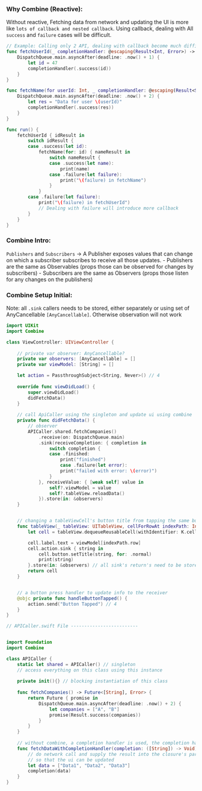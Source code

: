### Why Combine (Reactive):
Without reactive, Fetching data from network and updating the UI is more like `lots of callback and nested callback`. Using callback, dealing with All `success` and `failure` cases will be difficult. 

```swift
// Example: Calling only 2 API, dealing with callback become much difficult when codebase grows
func fetchUserId(_ completionHandler: @escaping(Result<Int, Error>) -> Void) {
    DispatchQueue.main.asyncAfter(deadline: .now() + 1) {
        let id = 47
        completionHandler(.success(id))
    }
}

func fetchName(for userId: Int, _ completionHandler: @escaping(Result<String, Error>) -> Void) {
    DispatchQueue.main.asyncAfter(deadline: .now() + 2) {
        let res = "Data for user \(userId)"
        completionHandler(.success(res))
    }
}

func run() {
    fetchUserId { idResult in
        switch idResult {
        case .success(let id):
            fetchName(for: id) { nameResult in
                switch nameResult {
                case .success(let name):
                    print(name)
                case .failure(let failure):
                    print("\(failure) in fetchName")
                }
            }
        case .failure(let failure):
            print("\(failure) in fetchUserId")
            // Dealing with failure will introduce more callback
        }
    }
} 
```

### Combine Intro:
`Publishers` and `Subscribers` -> A Publisher exposes values that can change on which a subscriber subscribes to receive all those updates. 
    - Publishers are the same as Observables (props those can be observed for changes by subscribers)
    - Subscribers are the same as Observers (props those listen for any changes on the publishers)

### Combine Setup Initial:
Note: all `.sink` callers needs to be stored, either separately or using set of AnyCancellable `[AnyCancellable]`. Otherwise observation will not work
```swift
import UIKit
import Combine

class ViewController: UIViewController {
    
    // private var observer: AnyCancellable?
    private var observers: [AnyCancellable] = []
    private var viewModel: [String] = []

    let action = PassthroughSubject<String, Never>() // 4
    
    override func viewDidLoad() {
        super.viewDidLoad()
        didFetchData()
    }
    
    // call ApiCaller using the singleton and update ui using combine
    private func didFetchData() {
        // observer
        APICaller.shared.fetchCompanies()
            .receive(on: DispatchQueue.main)
            .sink(receiveCompletion: { completion in
                switch completion {
                case .finished:
                    print("finished")
                    case .failure(let error):
                    print("failed with error: \(error)")
                }
            }, receiveValue: { [weak self] value in
                self?.viewModel = value
                self?.tableView.reloadData()
            }).store(in: &observers)
    }


    // changing a tableViewCell's button title from tapping the same button
    func tableView(_ tableView: UITableView, cellForRowAt indexPath: IndexPath) -> UITableViewCell {
        let cell = tableView.dequeueReusableCell(withIdentifier: K.cellReusableIdentifire, for: indexPath) as! CustomCell

        cell.label.text = viewModel[indexPath.row]
        cell.action.sink { string in
            cell.button.setTitle(string, for: .normal)
            print(string)
        }.store(in: &observers) // all sink's return's need to be stored, otherwise it will not be get called
        return cell
    }


    // a button press handler to update info to the receiver
    @objc private func handleButtonTapped() {
        action.send("Button Tapped") // 4
    }
}

// APICaller.swift File -------------------------


import Foundation
import Combine

class APICaller {
    static let shared = APICaller() // singleton
    // access everything on this class using this instance
    
    private init(){} // blocking instantiation of this class
    
    func fetchCompanies() -> Future<[String], Error> {
        return Future { promise in
            DispatchQueue.main.asyncAfter(deadline: .now() + 2) {
                let companies = ["A", "B"]
                promise(Result.success(companies))
            }
        }
    }
    
    // without combine, a completion handler is used, the completion handler is a closure here
    func fetchDataWithCompletionHandler(completion: ([String]) -> Void) {
        // do network call and supply the result into the closure's parameter
        // so that the ui can be updated
        let data = ["Data1", "Data2", "Data3"]
        completion(data)
    }
}
```